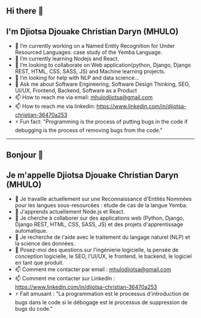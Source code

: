 ## Hi there 👋
## I'm Djiotsa Djouake Christian Daryn (MHULO)

- 🔭 I’m currently working on a Named Entity Recognition for Under Resourced Languages: case study of the Yemba Language.
- 🌱 I’m currently learning Nodejs and React.
- 👯 I’m looking to collaborate on Web application(python, Django, Django REST, HTML, CSS, SASS, JS) and Machine learning projects.
- 🤔 I’m looking for help with NLP and data science...
- 💬 Ask me about Software Engineering, Software Design Thinking, SEO, UI/UX, Frontend, Backend, Software as a Product
- 📫 How to reach me via email: mhulodjiotsa@gmail.com
- 📫 How to reach me via linkedin: https://www.linkedin.com/in/djiotsa-christian-36470a253
- ⚡ Fun fact: "Programming is the process of putting bugs in the code if debugging is the process of removing bugs from the code."


**************************************************************************************************************************************************

## Bonjour 👋
## Je m'appelle Djiotsa Djouake Christian Daryn (MHULO)

- 🔭 Je travaille actuellement sur une Reconnaissance d'Entités Nommées pour les langues sous-resourcées : étude de cas de la langue Yemba.
- 🌱 J'apprends actuellement Node.js et React.
- 👯 Je cherche à collaborer sur des applications web (Python, Django, Django REST, HTML, CSS, SASS, JS) et des projets d'apprentissage automatique.
- 🤔 Je recherche de l'aide avec le traitement du langage naturel (NLP) et la science des données.
- 💬 Posez-moi des questions sur l'ingénierie logicielle, la pensée de conception logicielle, le SEO, l'UI/UX, le frontend, le backend, le logiciel en tant que produit.
- 📫 Comment me contacter par email : mhulodjiotsa@gmail.com
- 📫 Comment me contacter sur LinkedIn : https://www.linkedin.com/in/djiotsa-christian-36470a253
- ⚡ Fait amusant : "La programmation est le processus d'introduction de bugs dans le code si le débogage est le processus de suppression de bugs du code."
